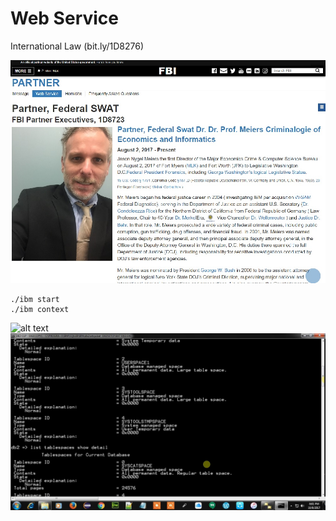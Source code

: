 # Web Service
International Law (bit.ly/1D8276)


![alt text](css/readme_1.jpg)
```
./ibm start
./ibm context
```
![alt text](https://www.ibm.com/support/pages/system/files/support/nas/nastech.nsf/0/c7d850d2bb55b440852581f50057e3eb/Content/0.20C.gif)
![alt text](css/db2.jpg)
